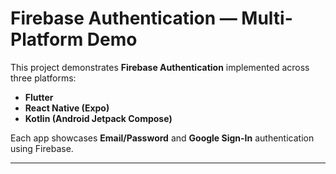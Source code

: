 # Firebase Authentication — Multi-Platform Demo

This project demonstrates **Firebase Authentication** implemented across three platforms:

- **Flutter**
- **React Native (Expo)**
- **Kotlin (Android Jetpack Compose)**

Each app showcases **Email/Password** and **Google Sign-In** authentication using Firebase.

---
